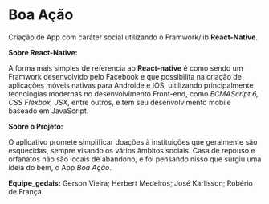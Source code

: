 # Boa Ação
   Criação de App com caráter social utilizando o Framwork/lib **React-Native**.

**Sobre React-Native:**

   A forma mais simples de referencia ao **React-native** é como sendo um Framwork desenvolvido pelo Facebook e que possibilita na criação de aplicações móveis nativas para Androide e IOS, ultilizando principalmente tecnologias modernas no desenvolvimento Front-end, como _ECMAScript 6, CSS Flexbox, JSX_, entre outros, e tem seu desenvolvimento mobile baseado em JavaScript.

**Sobre o Projeto:**

   O aplicativo promete simplificar doações à instituições que geralmente são esquecidas, sempre visando os vários âmbitos sociais. Casa de repouso e orfanatos não são locais de abandono,  e foi pensando nisso que surgiu uma ideia do bem, o App _Boa Ação_.



**Equipe_gedais:**
Gerson Vieira;
Herbert Medeiros;
José Karlisson;
Robério de França.
